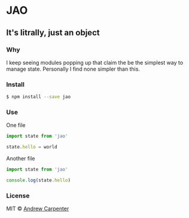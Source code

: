 # JAO

## It's litrally, just an object

### Why

I keep seeing modules popping up that claim the be the simplest way to manage
state. Personally I find none simpler than this.

### Install

```sh
$ npm install --save jao
```

### Use

One file
```js
import state from 'jao'

state.hello = world
```

Another file
```js
import state from 'jao'

console.log(state.hello)
```

### License

MIT © [Andrew Carpenter](https://github.com/doesdev)
